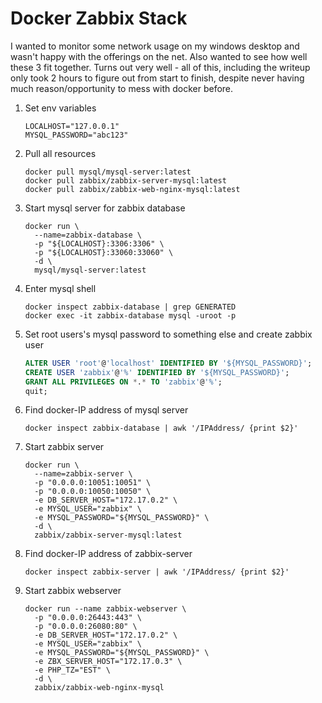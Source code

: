 # Docker Zabbix Stack

I wanted to monitor some network usage on my windows desktop and wasn't happy with the offerings on the net.
Also wanted to see how well these 3 fit together.
Turns out very well - all of this, including the writeup only took 2 hours to figure out from start to finish, despite never having much reason/opportunity to mess with docker before.

1. Set env variables

    ```shell
    LOCALHOST="127.0.0.1"
    MYSQL_PASSWORD="abc123"
    ```

1. Pull all resources

    ```shell
    docker pull mysql/mysql-server:latest
    docker pull zabbix/zabbix-server-mysql:latest
    docker pull zabbix/zabbix-web-nginx-mysql:latest
    ```

1. Start mysql server for zabbix database

    ```shell
    docker run \
      --name=zabbix-database \
      -p "${LOCALHOST}:3306:3306" \
      -p "${LOCALHOST}:33060:33060" \
      -d \
      mysql/mysql-server:latest
    ```

1. Enter mysql shell

    ```shell
    docker inspect zabbix-database | grep GENERATED
    docker exec -it zabbix-database mysql -uroot -p
    ```

1. Set root users's mysql password to something else and create zabbix user

    ```sql
    ALTER USER 'root'@'localhost' IDENTIFIED BY '${MYSQL_PASSWORD}';
    CREATE USER 'zabbix'@'%' IDENTIFIED BY '${MYSQL_PASSWORD}';
    GRANT ALL PRIVILEGES ON *.* TO 'zabbix'@'%';
    quit;
    ```

1. Find docker-IP address of mysql server

    ```shell
    docker inspect zabbix-database | awk '/IPAddress/ {print $2}'
    ```

1. Start zabbix server

    ```shell
    docker run \
      --name=zabbix-server \
      -p "0.0.0.0:10051:10051" \
      -p "0.0.0.0:10050:10050" \
      -e DB_SERVER_HOST="172.17.0.2" \
      -e MYSQL_USER="zabbix" \
      -e MYSQL_PASSWORD="${MYSQL_PASSWORD}" \
      -d \
      zabbix/zabbix-server-mysql:latest
    ```

1. Find docker-IP address of zabbix-server

    ```shell
    docker inspect zabbix-server | awk '/IPAddress/ {print $2}'
    ```

1. Start zabbix webserver

    ```shell
    docker run --name zabbix-webserver \
      -p "0.0.0.0:26443:443" \
      -p "0.0.0.0:26080:80" \
      -e DB_SERVER_HOST="172.17.0.2" \
      -e MYSQL_USER="zabbix" \
      -e MYSQL_PASSWORD="${MYSQL_PASSWORD}" \
      -e ZBX_SERVER_HOST="172.17.0.3" \
      -e PHP_TZ="EST" \
      -d \
      zabbix/zabbix-web-nginx-mysql
    ```
